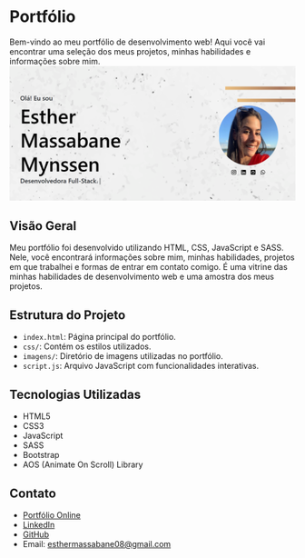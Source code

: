 # Portfólio
Bem-vindo ao meu portfólio de desenvolvimento web! Aqui você vai encontrar uma seleção dos meus projetos, minhas habilidades e informações sobre mim.
![image](https://github.com/esther0012/meuPortif-lio/blob/main/imagensProjetos/portif2.png)

## Visão Geral

Meu portfólio foi desenvolvido utilizando HTML, CSS, JavaScript e SASS. Nele, você encontrará informações sobre mim, minhas habilidades, projetos em que trabalhei e formas de entrar em contato comigo. É uma vitrine das minhas habilidades de desenvolvimento web e uma amostra dos meus projetos.

## Estrutura do Projeto

- `index.html`: Página principal do portfólio.
- `css/`: Contém os estilos utilizados.
- `imagens/`: Diretório de imagens utilizadas no portfólio.
- `script.js`: Arquivo JavaScript com funcionalidades interativas.

## Tecnologias Utilizadas

- HTML5
- CSS3
- JavaScript
- SASS
- Bootstrap
- AOS (Animate On Scroll) Library


## Contato

- [Portfólio Online](https://esther0012.github.io/meuPortifolio/)
- [LinkedIn](https://www.linkedin.com/in/esther-massabane-mynssen/)
- [GitHub](https://github.com/esther0012)
- Email: esthermassabane08@gmail.com



